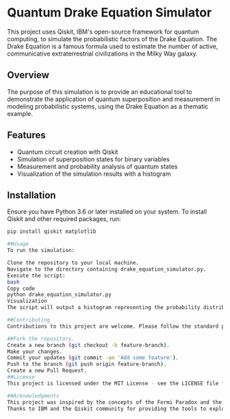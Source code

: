 # Quantum Drake Equation Simulator

This project uses Qiskit, IBM's open-source framework for quantum computing, to simulate the probabilistic factors of the Drake Equation. The Drake Equation is a famous formula used to estimate the number of active, communicative extraterrestrial civilizations in the Milky Way galaxy.

## Overview

The purpose of this simulation is to provide an educational tool to demonstrate the application of quantum superposition and measurement in modeling probabilistic systems, using the Drake Equation as a thematic example.

## Features

- Quantum circuit creation with Qiskit
- Simulation of superposition states for binary variables
- Measurement and probability analysis of quantum states
- Visualization of the simulation results with a histogram

## Installation

Ensure you have Python 3.6 or later installed on your system. To install Qiskit and other required packages, run:

```bash
pip install qiskit matplotlib

##Usage
To run the simulation:

Clone the repository to your local machine.
Navigate to the directory containing drake_equation_simulator.py.
Execute the script:
bash
Copy code
python drake_equation_simulator.py
Visualization
The script will output a histogram representing the probability distribution of each simulated factor of the Drake Equation. An even distribution of measurement results indicates equal probabilities for each factor in our simplified model.

##Contributing
Contributions to this project are welcome. Please follow the standard procedure:

##Fork the repository.
Create a new branch (git checkout -b feature-branch).
Make your changes.
Commit your updates (git commit -am 'Add some feature').
Push to the branch (git push origin feature-branch).
Create a new Pull Request.
##License
This project is licensed under the MIT License - see the LICENSE file for details.

##Acknowledgments
This project was inspired by the concepts of the Fermi Paradox and the Drake Equation.
Thanks to IBM and the Qiskit community for providing the tools to explore quantum computing.

